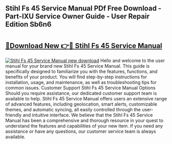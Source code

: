 ## Stihl Fs 45 Service Manual PDf Free Download - Part-IXU Service Owner Guide - User Repair Edition Sb6n6

# <h2><a href="http://bc7636.oget.top/?id=Stihl+Fs+45+Service+Manual">🔗Download New 👉🔴 Stihl Fs 45 Service Manual</a></h2>

[![Stihl Fs 45 Service Manual new download](https://i.imgur.com/5g1atiW.png)](http://bc7636.oget.top/?id=Stihl+Fs+45+Service+Manual)
Hello and welcome to the user manual for your brand new Stihl Fs 45 Service Manual. This guide is specifically designed to familiarize you with the features, functions, and benefits of your product. You will find step-by-step instructions for installation, usage, and maintenance, as well as troubleshooting tips for common issues. Customer Support Stihl Fs 45 Service Manual Options Should you require assistance, our dedicated customer support team is available to help. Stihl Fs 45 Service Manual offers users an extensive range of advanced features, including geolocation, smart alerts, customizable themes, and automatic syncing, all easily controlled through the user-friendly and intuitive interface. We believe that the Stihl Fs 45 Service Manual has been a comprehensive and thorough resource in your quest to understand the features and capabilities of your new item. If you need any assistance or have any questions, our customer service team is always available.
